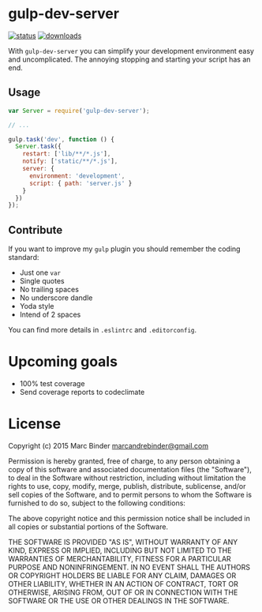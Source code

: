 gulp-dev-server
===============
[![status][travisImage]][travisLink] [![downloads][downloadCount]][npmLink]

[travisImage]: http://img.shields.io/travis/MrBoolean/gulp-dev-server/master.svg?style=flat-square
[travisLink]: https://travis-ci.org/MrBoolean/gulp-dev-server

[downloadCount]: http://img.shields.io/npm/dm/gulp-dev-server.svg?style=flat-square
[npmLink]: https://www.npmjs.com/package/gulp-dev-server

With `gulp-dev-server` you can simplify your development environment easy and uncomplicated. The annoying stopping and starting your script has an end.

## Usage
```javascript
var Server = require('gulp-dev-server');

// ...

gulp.task('dev', function () {
  Server.task({
    restart: ['lib/**/*.js'],
    notify: ['static/**/*.js'],
    server: {
      environment: 'development',
      script: { path: 'server.js' }
    }
  })
});
```

## Contribute
If you want to improve my `gulp` plugin you should remember the coding standard:

- Just one `var`
- Single quotes
- No trailing spaces
- No underscore dandle
- Yoda style
- Intend of 2 spaces

You can find more details in `.eslintrc` and `.editorconfig`.

# Upcoming goals
- 100% test coverage
- Send coverage reports to codeclimate

# License
Copyright (c) 2015 Marc Binder <marcandrebinder@gmail.com>

Permission is hereby granted, free of charge, to any person obtaining a copy
of this software and associated documentation files (the "Software"), to deal
in the Software without restriction, including without limitation the rights
to use, copy, modify, merge, publish, distribute, sublicense, and/or sell
copies of the Software, and to permit persons to whom the Software is
furnished to do so, subject to the following conditions:

The above copyright notice and this permission notice shall be included in
all copies or substantial portions of the Software.

THE SOFTWARE IS PROVIDED "AS IS", WITHOUT WARRANTY OF ANY KIND, EXPRESS OR
IMPLIED, INCLUDING BUT NOT LIMITED TO THE WARRANTIES OF MERCHANTABILITY,
FITNESS FOR A PARTICULAR PURPOSE AND NONINFRINGEMENT. IN NO EVENT SHALL THE
AUTHORS OR COPYRIGHT HOLDERS BE LIABLE FOR ANY CLAIM, DAMAGES OR OTHER
LIABILITY, WHETHER IN AN ACTION OF CONTRACT, TORT OR OTHERWISE, ARISING FROM,
OUT OF OR IN CONNECTION WITH THE SOFTWARE OR THE USE OR OTHER DEALINGS IN
THE SOFTWARE.